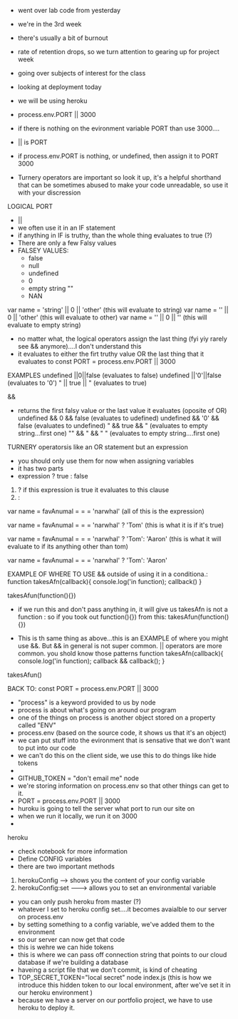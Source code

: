 - went over lab code from yesterday
- we're in the 3rd week
- there's usually a bit of burnout
- rate of retention drops, so we turn attention to gearing up for project week
- going over subjects of interest for the class
- looking at deployment today
- we will be using heroku

- process.env.PORT || 3000
- if there is nothing on the evironment variable PORT than use 3000....
- || is PORT
- if process.env.PORT is nothing, or undefined, then assign it to PORT 3000
- Turnery operators are important so look it up, it's a helpful shorthand that can be sometimes abused to make 
your code unreadable, so use it with your discression

LOGICAL PORT
-   ||
- we often use it in an IF statement
- if anything in IF is truthy, than the whole thing evaluates to true (?)
- There are only a few Falsy values
- FALSEY VALUES: 
    - false
    - null
    - undefined
    - 0
    - empty string ""
    - NAN

var name = 'string' || 0 || 'other'  (this will evaluate to string)
var name = '' || 0 || 'other' (this will evaluate to other)
var name = '' || 0 || '' (this will evaluate to empty string)
- no matter what, the logical operators assign the last thing (fyi yiy rarely see && anymore)....I don't understand this
- it evaluates to either the firt truthy value OR the last thing that it evaluates to
const PORT = process.env.PORT || 3000

EXAMPLES
 undefined ||0||false  (evaluates to false)
  undefined ||'0'||false (evaluates to '0')
  " || true || "  (evaluates to true)

  &&
  - returns the first falsy value or the last value it evaluates (oposite of OR)
   undefined && 0 && false  (evaluates to udefined)
  undefined && '0' && false (evaluates to undefined)
  " && true && "  (evaluates to empty string...first one)
   "" && " && " " (evaluates to empty string....first one)

   TURNERY operatorsis like an OR statement but an expression
   - you should only use them for now when assigning variables
   - it has two parts
   - expression ? true : false
   1. ? if this expression is true  it evaluates to this clause
   2. : 

var name = favAnumal = = = 'narwhal' (all of this is the expression)

var name = favAnumal = = = 'narwhal' ? 'Tom' (this is what it is if it's true)

var name = favAnumal = = = 'narwhal' ? 'Tom': 'Aaron' (this is what it will evaluate to if its anything other than tom)

var name = favAnumal = = = 'narwhal' ? 'Tom': 'Aaron'

EXAMPLE OF WHERE TO USE && outside of using it in a conditiona.:
function takesAfn(callback){
    console.log('in function);
    callback()
}

takesAfun(function(){})

- if we  run this  and don't pass anything in, it will give us takesAfn is not a function : so if you took out function(){})  from this: takesAfun(function(){})

- This is th same thing as above...this is an EXAMPLE of where you might use &&.  But && in general is not super common.  || operators are more common.  you shold know those patterns
function takesAfn(callback){
    console.log('in function);
    callback && callback();
}

takesAfun()


BACK TO: const PORT = process.env.PORT || 3000
- "process" is a keyword provided to us by node
- process is about what's going on around our program
 - one of the things on process is another object stored on a property called "ENV"
 - process.env (based on the source code, it shows us that it's an object)
 -  we can put stuff into the evironment that is sensative that we don't want to put into our code
 - we can't do this on the client side, we use this to do things like hide tokens
 -
 - GITHUB_TOKEN = "don't email me" node
 - we're storing information on process.env so that other things can get to it.
 - PORT = process.env.PORT || 3000
 - huroku is going to tell the server what port to run our site on 
 - when we run it locally, we run it on 3000
 - 

 heroku
 - check notebook for more information
 - Define CONFIG variables
 - there are two important methods
 1. herokuConfig --> shows you the content of your config variable
 2. herokuConfig:set ---> allows you to set an environmental variable
 - you can only push heroku from master (?)
 - whatever I set to heroku config set....it becomes avaialble to our server on process.env
 - by setting something to a config variable, we've added them to the environment
 - so our server can now get that code
 - this is wehre we can hide tokens
 - this is where we can pass off connection string that points to our cloud database if we're building a database
 - haveing a script file that we don't commit, is kind of cheating
 - TOP_SECRET_TOKEN="local secret" node index.js (this is how we introduce this hidden token to our local environment, after we've set it in our heroku environment
 )
 - because we have a server on our portfolio project, we have to use heroku to deploy it.
 
